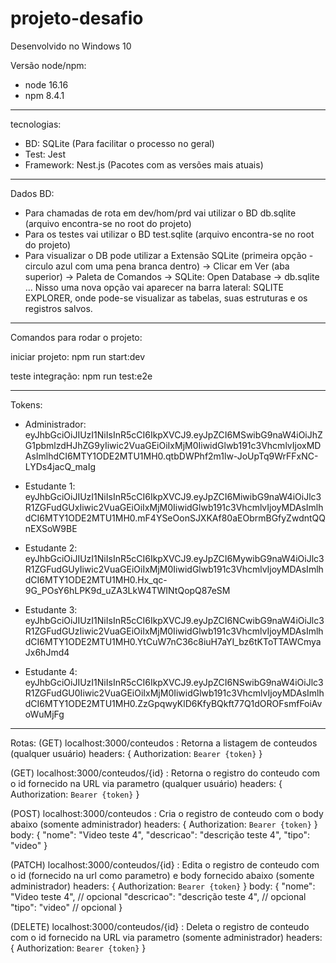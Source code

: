 # projeto-desafio

Desenvolvido no Windows 10

Versão node/npm:
- node 16.16
- npm 8.4.1

-------------------------------------------------------------------------------------------------------------------------------

tecnologias:
- BD: SQLite (Para facilitar o processo no geral)
- Test: Jest
- Framework: Nest.js (Pacotes com as versões mais atuais)

-------------------------------------------------------------------------------------------------------------------------------

Dados BD:
- Para chamadas de rota em dev/hom/prd vai utilizar o BD db.sqlite (arquivo encontra-se no root do projeto)   
- Para os testes vai utilizar o BD test.sqlite (arquivo encontra-se no root do projeto)
- Para visualizar o DB pode utilizar a Extensão SQLite (primeira opção - circulo azul com uma pena branca dentro) -> Clicar em Ver (aba superior) -> Paleta de Comandos -> SQLite: Open Database -> db.sqlite ... Nisso uma nova opção vai aparecer na barra lateral: SQLITE EXPLORER, onde pode-se visualizar as tabelas, suas estruturas e os registros salvos.

-------------------------------------------------------------------------------------------------------------------------------
Comandos para rodar o projeto:

iniciar projeto: npm run start:dev

teste integração: npm run test:e2e

-------------------------------------------------------------------------------------------------------------------------------

Tokens:
- Administrador: eyJhbGciOiJIUzI1NiIsInR5cCI6IkpXVCJ9.eyJpZCI6MSwibG9naW4iOiJhZG1pbmlzdHJhZG9yIiwic2VuaGEiOiIxMjM0IiwidGlwb191c3VhcmlvIjoxMDAsImlhdCI6MTY1ODE2MTU1MH0.qtbDWPhf2m1lw-JoUpTq9WrFFxNC-LYDs4jacQ_maIg

- Estudante 1: eyJhbGciOiJIUzI1NiIsInR5cCI6IkpXVCJ9.eyJpZCI6MiwibG9naW4iOiJlc3R1ZGFudGUxIiwic2VuaGEiOiIxMjM0IiwidGlwb191c3VhcmlvIjoyMDAsImlhdCI6MTY1ODE2MTU1MH0.mF4YSeOonSJXKAf80aEObrmBGfyZwdntQQnEXSoW9BE

- Estudante 2: eyJhbGciOiJIUzI1NiIsInR5cCI6IkpXVCJ9.eyJpZCI6MywibG9naW4iOiJlc3R1ZGFudGUyIiwic2VuaGEiOiIxMjM0IiwidGlwb191c3VhcmlvIjoyMDAsImlhdCI6MTY1ODE2MTU1MH0.Hx_qc-9G_POsY6hLPK9d_uZA3LkW4TWINtQopQ87eSM

- Estudante 3: eyJhbGciOiJIUzI1NiIsInR5cCI6IkpXVCJ9.eyJpZCI6NCwibG9naW4iOiJlc3R1ZGFudGUzIiwic2VuaGEiOiIxMjM0IiwidGlwb191c3VhcmlvIjoyMDAsImlhdCI6MTY1ODE2MTU1MH0.YtCuW7nC36c8iuH7aYI_bz6tKToTTAWCmyaJx6hJmd4

- Estudante 4: eyJhbGciOiJIUzI1NiIsInR5cCI6IkpXVCJ9.eyJpZCI6NSwibG9naW4iOiJlc3R1ZGFudGU0Iiwic2VuaGEiOiIxMjM0IiwidGlwb191c3VhcmlvIjoyMDAsImlhdCI6MTY1ODE2MTU1MH0.ZzGpqwyKlD6KfyBQkft77Q1dOROFsmfFoiAvoWuMjFg

-------------------------------------------------------------------------------------------------------------------------------

Rotas:
(GET) localhost:3000/conteudos : Retorna a listagem de conteudos (qualquer usuário)
    headers: {
        Authorization: `Bearer {token}`
    }

(GET) localhost:3000/conteudos/{id} : Retorna o registro do conteudo com o id fornecido na URL via parametro (qualquer usuário)
    headers: {
        Authorization: `Bearer {token}`
    }

(POST) localhost:3000/conteudos : Cria o registro de conteudo com o body abaixo (somente administrador)
    headers: {
        Authorization: `Bearer {token}`
    }
    body: 
        {
            "nome": "Video teste 4",
            "descricao": "descrição teste 4",
            "tipo": "video"
        }

(PATCH) localhost:3000/conteudos/{id} : Edita o registro de conteudo com o id (fornecido na url como parametro) e body fornecido abaixo (somente administrador)
    headers: {
        Authorization: `Bearer {token}`
    }
    body: 
        {
            "nome": "Video teste 4", // opcional
            "descricao": "descrição teste 4", // opcional
            "tipo": "video" // opcional
        }

(DELETE) localhost:3000/conteudos/{id} : Deleta o registro de conteudo com o id fornecido na URL via parametro (somente administrador)
    headers: {
        Authorization: `Bearer {token}`
    }
